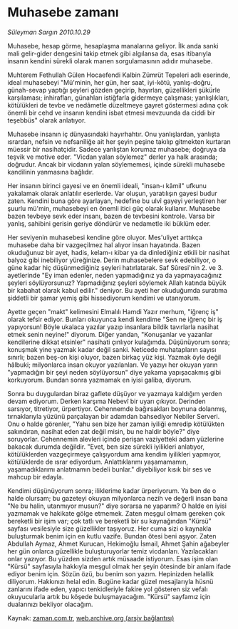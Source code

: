 # Muhasebe zamanı

*Süleyman Sargın 2010.10.29*

<td class="columnist-detail">
<p>Muhasebe, hesap görme, hesaplaşma manalarına geliyor. İlk anda sanki mali gelir-gider dengesini takip etmek gibi algılansa da, esas itibarıyla insanın kendini sürekli olarak manen sorgulamasının adıdır muhasebe.</p>
<p>
<div id="haberMetinDiv">
<p>Muhterem Fethullah Gülen Hocaefendi Kalbin Zümrüt Tepeleri adlı eserinde, ideal muhasebeyi "Mü'minin, her gün, her saat, iyi-kötü, yanlış-doğru, günah-sevap yaptığı şeyleri gözden geçirip, hayırları, güzellikleri şükürle karşılaması; inhirafları, günahları istiğfarla gidermeye çalışması; yanlışlıkları, kötülükleri de tevbe ve nedâmetle düzeltmeye gayret göstermesi adına çok önemli bir cehd ve insanın kendini isbat etmesi mevzuunda da ciddi bir teşebbüs" olarak anlatıyor.
<p>Muhasebe insanın iç dünyasındaki hayırhahtır. Onu yanlışlardan, yanlışta ısrardan, nefsin ve nefsanîliğe ait her şeyin peşine takılıp gitmekten kurtaran müessir bir nasihatçidir. Sadece yanlıştan korumaz muhasebe; doğruya da teşvik ve motive eder. "Vicdan yalan söylemez" derler ya halk arasında; doğrudur. Ancak bir vicdanın yalan söylememesi, içinde sürekli muhasebe kandilinin yanmasına bağlıdır.
<p>Her insanın birinci gayesi ve en önemli ideali, "insan-ı kâmil" ufkunu yakalamak olarak anlatılır eserlerde. Var oluşun, yaratılışın gayesi budur zaten. Kendini buna göre ayarlayan, hedefine bu ulvî gayeyi yerleştiren her şuurlu mü'min, muhasebeyi en önemli itici güç olarak kullanır. Muhasebe bazen tevbeye sevk eder insanı, bazen de tevbesini kontrole. Varsa bir yanlış, sahibini gerisin geriye döndürür ve nedametle iki büklüm eder.
<p>Her seviyenin muhasebesi kendine göre oluyor. Mes'uliyet arttıkça muhasebe daha bir vazgeçilmez hal alıyor insan hayatında. Bazen okuduğunuz bir ayet, hadis, kelam-ı kibar ya da dinlediğiniz etkili bir nasihat balyoz gibi inebiliyor yüreğinize. Derin muhasebelere sevk edebiliyor, o güne kadar hiç düşünmediğiniz şeyleri hatırlatarak. Saf Sûresi'nin 2. ve 3. ayetlerinde "Ey iman edenler, neden yapmadığınız ya da yapmayacağınız şeyleri söylüyorsunuz? Yapmadığınız şeyleri söylemek Allah katında büyük bir kabahat olarak kabul edilir." deniyor. Bu ayeti her okuduğumda suratıma şiddetli bir şamar yemiş gibi hissediyorum kendimi ve utanıyorum.
<p>Ayette geçen "makt" kelimesini Elmalılı Hamdi Yazır merhum, "iğrenç iş" olarak tefsir ediyor. Bunları okuyunca kendi kendime "Sen ne iğrenç bir iş yapıyorsun! Böyle ukalaca yazılar yazıp insanlara bildik tavırlarla nasihat etmek senin neyine!" diyorum. Diğer yandan, "Konuşanlar ve yazanlar kendilerine dikkat etsinler" nasihati çınlıyor kulağımda. Düşünüyorum sonra; konuşmak yine yazmak kadar değil sanki. Neticede muhatapların sayısı sınırlı; bazen beş-on kişi oluyor, bazen birkaç yüz kişi. Yazmak öyle değil hâlbuki; milyonlarca insan okuyor yazılanları. Ve yazıyı her okuyan yarın "yapmadığın bir şeyi neden söylüyorsun" diye yakama yapışacakmış gibi korkuyorum. Bundan sonra yazmamak en iyisi galiba, diyorum.
<p>Sonra bu duygulardan biraz gaflete düşüyor ve yazmaya kaldığım yerden devam ediyorum. Derken karşıma Nebevî bir uyarı çıkıyor. Derinden sarsıyor, titretiyor, ürpertiyor. Cehennemde bağırsakları boynuna dolanmış, tırnaklarıyla yüzünü parçalayan bir adamdan bahsediyor Nebiler Serveri. Onu o halde görenler, "Yahu sen bize her zaman iyiliği emredip kötülükten sakındıran, nasihat eden zat değil misin, bu ne haldir böyle?" diye soruyorlar. Cehennemin alevleri içinde perişan vaziyetteki adam yüzlerine bakacak durumda değildir. "Evet, ben size sürekli iyilikleri anlatıyor, kötülüklerden vazgeçirmeye çalışıyordum ama kendim iyilikleri yapmıyor, kötülüklerde de ısrar ediyordum. Anlattıklarımı yaşamamamın, yaşamadıklarımı anlatmamın bedeli bunlar." diyebiliyor kısık bir ses ve mahcup bir edayla.
<p>Kendimi düşünüyorum sonra; iliklerime kadar ürperiyorum. Ya ben de o halde olursam; bu gazeteyi okuyan milyonlarca nezih ve değerli insan bana "Ne bu halin, utanmıyor musun?" diye sorarsa ne yaparım? O halde en iyisi yazmamak ve hakikate gölge etmemek. Zaten meşgul olmam gereken çok bereketli bir işim var; çok tatlı ve bereketli bir su kaynağından "Kürsü" sayfası vesilesiyle size güzellikler taşıyoruz. Her cuma sizi o kaynakla buluşturmak benim için en kutlu vazife. Bundan ötesi beni aşıyor. Zaten Abdullah Aymaz, Ahmet Kurucan, Hekimoğlu İsmail, Ahmet Şahin ağabeyler her gün onlarca güzellikle buluşturuyorlar temiz vicdanları. Yazılacakları onlar yazıyor. Bu yüzden sizden artık müsaade istiyorum. Esas işim olan "Kürsü" sayfasıyla hakkıyla meşgul olmak her şeyin ötesinde bir anlam ifade ediyor benim için. Sözün özü, bu benim son yazım. Hepinizden helallik diliyorum. Hakkınızı helal edin. Bugüne kadar güzel mesajlarıyla hüsnü zanlarını ifade eden, yapıcı tenkidleriyle fakire yol gösteren siz vefalı okuyucularla artık bu köşede buluşmayacağım. "Kürsü" sayfamız için dualarınızı bekliyor olacağım. </p></p></p></p></p></p></p></div>
</p>
<a href="http://web.archive.org/web/20110113110524/mailto:s.sargin@zaman.com.tr">
</a></td>

Kaynak: [zaman.com.tr](http://zaman.com.tr/yazar.do?yazino=1046071), [web.archive.org (arşiv bağlantısı)](http://web.archive.org/web/20110113110524/http://www.zaman.com.tr:80/yazar.do?yazino=1046071)
